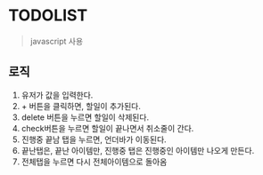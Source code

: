 # TODOLIST

> javascript 사용

## 로직

1. 유저가 값을 입력한다.
2. \+ 버튼을 클릭하면, 할일이 추가된다.
3. delete 버튼을 누르면 할일이 삭제된다.
4. check버튼을 누르면 할일이 끝나면서 취소줄이 간다.
5. 진행중 끝남 탭을 누르면, 언더바가 이동된다.
6. 끝난탭은, 끝난 아이템만, 진행중 탭은 진행중인 아이템만 나오게 만든다.
7. 전체탭을 누르면 다시 전체아이템으로 돌아옴
